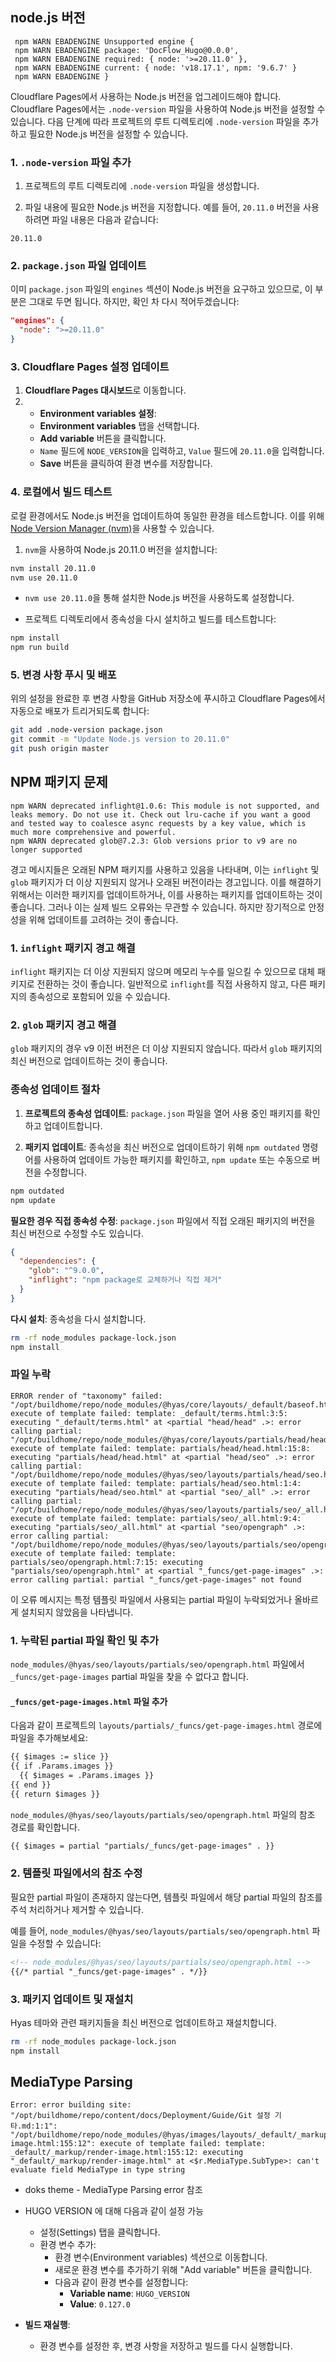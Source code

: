 ## node.js 버전

```log
 npm WARN EBADENGINE Unsupported engine {
 npm WARN EBADENGINE package: 'DocFlow_Hugo@0.0.0',              
 npm WARN EBADENGINE required: { node: '>=20.11.0' },            
 npm WARN EBADENGINE current: { node: 'v18.17.1', npm: '9.6.7' } 
 npm WARN EBADENGINE }                                           
```


Cloudflare Pages에서 사용하는 Node.js 버전을 업그레이드해야 합니다. Cloudflare Pages에서는 `.node-version` 파일을 사용하여 Node.js 버전을 설정할 수 있습니다. 다음 단계에 따라 프로젝트의 루트 디렉토리에 `.node-version` 파일을 추가하고 필요한 Node.js 버전을 설정할 수 있습니다.

### 1. `.node-version` 파일 추가

1. 프로젝트의 루트 디렉토리에 `.node-version` 파일을 생성합니다.
    
2. 파일 내용에 필요한 Node.js 버전을 지정합니다. 예를 들어, `20.11.0` 버전을 사용하려면 파일 내용은 다음과 같습니다:

```
20.11.0
```

### 2. `package.json` 파일 업데이트

이미 `package.json` 파일의 `engines` 섹션이 Node.js 버전을 요구하고 있으므로, 이 부분은 그대로 두면 됩니다. 하지만, 확인 차 다시 적어두겠습니다:

```json
"engines": {
  "node": ">=20.11.0"
}
```

### 3. Cloudflare Pages 설정 업데이트

1. **Cloudflare Pages 대시보드**로 이동합니다.
2. - **Environment variables 설정**:    
    -  **Environment variables** 탭을 선택합니다.
    - **Add variable** 버튼을 클릭합니다.
    - `Name` 필드에 `NODE_VERSION`을 입력하고, `Value` 필드에 `20.11.0`을 입력합니다.
    - **Save** 버튼을 클릭하여 환경 변수를 저장합니다.

### 4. 로컬에서 빌드 테스트

로컬 환경에서도 Node.js 버전을 업데이트하여 동일한 환경을 테스트합니다. 이를 위해 [Node Version Manager (nvm)](https://github.com/nvm-sh/nvm)을 사용할 수 있습니다.

1. `nvm`을 사용하여 Node.js 20.11.0 버전을 설치합니다:

```sh
nvm install 20.11.0
nvm use 20.11.0
```

- `nvm use 20.11.0`을 통해 설치한 Node.js 버전을 사용하도록 설정합니다.
    
- 프로젝트 디렉토리에서 종속성을 다시 설치하고 빌드를 테스트합니다:

```sh
npm install
npm run build
```

### 5. 변경 사항 푸시 및 배포

위의 설정을 완료한 후 변경 사항을 GitHub 저장소에 푸시하고 Cloudflare Pages에서 자동으로 배포가 트리거되도록 합니다:

```sh
git add .node-version package.json
git commit -m "Update Node.js version to 20.11.0"
git push origin master
```

## NPM 패키지 문제

```log
npm WARN deprecated inflight@1.0.6: This module is not supported, and leaks memory. Do not use it. Check out lru-cache if you want a good and tested way to coalesce async requests by a key value, which is much more comprehensive and powerful.
npm WARN deprecated glob@7.2.3: Glob versions prior to v9 are no longer supported
```

경고 메시지들은 오래된 NPM 패키지를 사용하고 있음을 나타내며, 이는 `inflight` 및 `glob` 패키지가 더 이상 지원되지 않거나 오래된 버전이라는 경고입니다. 이를 해결하기 위해서는 이러한 패키지를 업데이트하거나, 이를 사용하는 패키지를 업데이트하는 것이 좋습니다. 그러나 이는 실제 빌드 오류와는 무관할 수 있습니다. 하지만 장기적으로 안정성을 위해 업데이트를 고려하는 것이 좋습니다.

### 1. `inflight` 패키지 경고 해결

`inflight` 패키지는 더 이상 지원되지 않으며 메모리 누수를 일으킬 수 있으므로 대체 패키지로 전환하는 것이 좋습니다. 일반적으로 `inflight`를 직접 사용하지 않고, 다른 패키지의 종속성으로 포함되어 있을 수 있습니다.

### 2. `glob` 패키지 경고 해결

`glob` 패키지의 경우 v9 이전 버전은 더 이상 지원되지 않습니다. 따라서 `glob` 패키지의 최신 버전으로 업데이트하는 것이 좋습니다.

### 종속성 업데이트 절차

1. **프로젝트의 종속성 업데이트**: `package.json` 파일을 열어 사용 중인 패키지를 확인하고 업데이트합니다.
    
2. **패키지 업데이트**: 종속성을 최신 버전으로 업데이트하기 위해 `npm outdated` 명령어를 사용하여 업데이트 가능한 패키지를 확인하고, `npm update` 또는 수동으로 버전을 수정합니다.

```sh
npm outdated
npm update
```

**필요한 경우 직접 종속성 수정**: `package.json` 파일에서 직접 오래된 패키지의 버전을 최신 버전으로 수정할 수도 있습니다.

```json
{
  "dependencies": {
    "glob": "^9.0.0",
    "inflight": "npm package로 교체하거나 직접 제거"
  }
}
```

**다시 설치**: 종속성을 다시 설치합니다.

```sh
rm -rf node_modules package-lock.json
npm install
```

### 파일 누락

```log
ERROR render of "taxonomy" failed: "/opt/buildhome/repo/node_modules/@hyas/core/layouts/_default/baseof.html:3:5": execute of template failed: template: _default/terms.html:3:5: executing "_default/terms.html" at <partial "head/head" .>: error calling partial: "/opt/buildhome/repo/node_modules/@hyas/core/layouts/partials/head/head.html:15:8": execute of template failed: template: partials/head/head.html:15:8: executing "partials/head/head.html" at <partial "head/seo" .>: error calling partial: "/opt/buildhome/repo/node_modules/@hyas/seo/layouts/partials/head/seo.html:1:4": execute of template failed: template: partials/head/seo.html:1:4: executing "partials/head/seo.html" at <partial "seo/_all" .>: error calling partial: "/opt/buildhome/repo/node_modules/@hyas/seo/layouts/partials/seo/_all.html:9:4": execute of template failed: template: partials/seo/_all.html:9:4: executing "partials/seo/_all.html" at <partial "seo/opengraph" .>: error calling partial: "/opt/buildhome/repo/node_modules/@hyas/seo/layouts/partials/seo/opengraph.html:7:15": execute of template failed: template: partials/seo/opengraph.html:7:15: executing "partials/seo/opengraph.html" at <partial "_funcs/get-page-images" .>: error calling partial: partial "_funcs/get-page-images" not found
```

이 오류 메시지는 특정 템플릿 파일에서 사용되는 partial 파일이 누락되었거나 올바르게 설치되지 않았음을 나타냅니다.

### 1. 누락된 partial 파일 확인 및 추가

`node_modules/@hyas/seo/layouts/partials/seo/opengraph.html` 파일에서 `_funcs/get-page-images` partial 파일을 찾을 수 없다고 합니다.

#### `_funcs/get-page-images.html` 파일 추가

다음과 같이 프로젝트의 `layouts/partials/_funcs/get-page-images.html` 경로에 파일을 추가해보세요:

```html
{{ $images := slice }}
{{ if .Params.images }}
  {{ $images = .Params.images }}
{{ end }}
{{ return $images }}
```

`node_modules/@hyas/seo/layouts/partials/seo/opengraph.html` 파일의 참조 경로를 확인합니다.

```html
{{ $images = partial "partials/_funcs/get-page-images" . }}
```

### 2. 템플릿 파일에서의 참조 수정

필요한 partial 파일이 존재하지 않는다면, 템플릿 파일에서 해당 partial 파일의 참조를 주석 처리하거나 제거할 수 있습니다.

예를 들어, `node_modules/@hyas/seo/layouts/partials/seo/opengraph.html` 파일을 수정할 수 있습니다:

```html
<!-- node_modules/@hyas/seo/layouts/partials/seo/opengraph.html -->
{{/* partial "_funcs/get-page-images" . */}}
```

### 3. 패키지 업데이트 및 재설치

Hyas 테마와 관련 패키지들을 최신 버전으로 업데이트하고 재설치합니다.

```sh
rm -rf node_modules package-lock.json
npm install
```

## MediaType Parsing

```log
Error: error building site: "/opt/buildhome/repo/content/docs/Deployment/Guide/Git 설정 기타.md:1:1": "/opt/buildhome/repo/node_modules/@hyas/images/layouts/_default/_markup/render-image.html:155:12": execute of template failed: template: _default/_markup/render-image.html:155:12: executing "_default/_markup/render-image.html" at <$r.MediaType.SubType>: can't evaluate field MediaType in type string
```

- doks theme - MediaType Parsing error 참조
- HUGO VERSION 에 대해 다음과 같이 설정 가능
	- 설정(Settings) 탭을 클릭합니다.
	- 환경 변수 추가:    
	    - 환경 변수(Environment variables) 섹션으로 이동합니다.
	    - 새로운 환경 변수를 추가하기 위해 "Add variable" 버튼을 클릭합니다.
	    - 다음과 같이 환경 변수를 설정합니다:
	        - **Variable name**: `HUGO_VERSION`
	        - **Value**: `0.127.0`
- **빌드 재실행**:
    
    - 환경 변수를 설정한 후, 변경 사항을 저장하고 빌드를 다시 실행합니다.